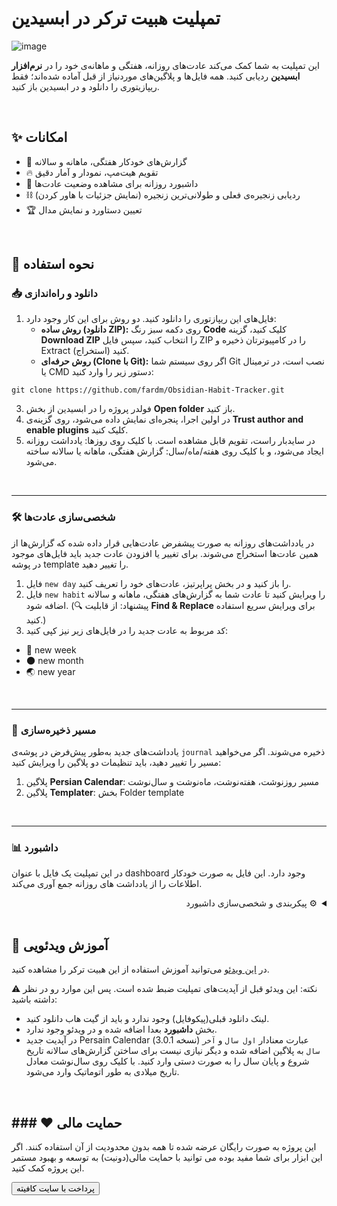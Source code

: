 # تمپلیت هبیت ترکر در ابسیدین

![image](https://ifard.ir/img/1755378027311.webp)

این تمپلیت به شما کمک می‌کند عادت‌های روزانه، هفتگی و ماهانه‌ی خود را در **نرم‌افزار ابسیدین** ردیابی کنید. 
همه فایل‌ها و پلاگین‌های موردنیاز از قبل آماده شده‌اند؛ فقط ریپازیتوری را دانلود و در ابسیدین باز کنید.

<br>

## ✨ امکانات
- 📅 گزارش‌های خودکار هفتگی، ماهانه و سالانه
- 🔥 تقویم هیت‌مپ، نمودار و آمار دقیق
- 📌 داشبورد روزانه برای مشاهده وضعیت عادت‌ها
- ⛓️ ردیابی زنجیره‌ی فعلی و طولانی‌ترین زنجیره (نمایش جزئیات با هاور کردن)
- 🏆 تعیین دستاورد و نمایش مدال

<br>

## 🚀 نحوه استفاده

### 📥 دانلود و راه‌اندازی
1. فایل‌های این ریپازتوری را دانلود کنید. دو روش برای این کار وجود دارد:
    - **روش ساده (دانلود ZIP):** روی دکمه سبز رنگ **Code** کلیک کنید، گزینه **Download ZIP** را انتخاب کنید، سپس فایل ZIP را در کامپیوترتان ذخیره و Extract (استخراج) کنید.
    - **روش حرفه‌ای (Clone با Git):** اگر روی سیستم شما Git نصب است، در ترمینال یا CMD دستور زیر را وارد کنید:
    
```
git clone https://github.com/fardm/Obsidian-Habit-Tracker.git
```

3. فولدر پروژه را در ابسیدین از بخش **Open folder** باز کنید.
4. در اولین اجرا، پنجره‌ای نمایش داده می‌شود، روی گزینه‌ی **Trust author and enable plugins** کلیک کنید.
5. در سایدبار راست، تقویم قابل مشاهده است. با کلیک روی روزها: یادداشت روزانه ایجاد می‌شود، و با کلیک روی هفته/ماه/سال: گزارش هفتگی، ماهانه یا سالانه ساخته می‌شود.

<br>

---

### 🛠️ شخصی‌سازی عادت‌ها
در یادداشت‌های روزانه به صورت پیشفرض عادت‌هایی قرار داده شده که گزارش‌ها از همین عادت‌ها استخراج می‌شوند. برای تغییر یا افزودن عادت جدید باید فایل‌های موجود در پوشه template را تغییر دهید.
1. فایل `new day` را باز کنید و در بخش پراپرتیز، عادت‌های خود را تعریف کنید.  
2. فایل `new habit` را ویرایش کنید تا عادت شما به گزارش‌های هفتگی، ماهانه و سالانه اضافه شود.  (🔍 پیشنهاد: از قابلیت **Find & Replace** برای ویرایش سریع استفاده کنید.)
3. کد مربوط به عادت جدید را در فایل‌های زیر نیز کپی کنید:
- 📅 new week
- 🌑 new month
- 🌏 new year 

<br>

---

### 📂 مسیر ذخیره‌سازی
یادداشت‌های جدید به‌طور پیش‌فرض در پوشه‌ی `journal` ذخیره می‌شوند.  اگر می‌خواهید مسیر را تغییر دهید، باید تنظیمات دو پلاگین را ویرایش کنید:  
  1. پلاگین **Persian Calendar**: مسیر روزنوشت، هفته‌نوشت، ماه‌نوشت و سال‌نوشت  
  2. پلاگین **Templater**: بخش Folder template

<br>

---

### 📊 داشبورد
در این تمپلیت یک فایل با عنوان dashboard وجود دارد. این فایل به صورت خودکار اطلاعات را از یادداشت های روزانه جمع آوری می‌کند.

<details dir="rtl">
<summary>⚙️ پیکربندی و شخصی‌سازی داشبورد</summary>
ابتدای این فایل، بخشی به نام `CONFIG` وجود دارد که همه‌ی تنظیمات اصلی در آن قرار دارد:

#### محل فایل‌ها (from)
از این بخش باید محل روزنوشته‌ها را مشخص کنید. می‌توانید مسیر پوشه را وارد کنید یا تگی که در آنها استفاده کرده‌اید را تعیین کنید.
```js
const from = {
  tags: ["journal"], // تگ موجود در روزنوشته‌ها
  paths: []          // مسیر پوشه‌هایی که فایل‌ها در آن هستند
};
```

---

#### منبع تاریخ (dateSource)
در این بخش مشخص می‌کنید که تاریخ هر یادداشت از کجا خوانده شود. اگر `filename` باشد، تاریخ از نام فایل (مثل 2025-08-15.md) خوانده می‌شود. اگر `frontmatter` باشد، تاریخ از یک فیلد در بخش پراپرتیز (frontmatter) یادداشت خوانده می‌شود.

```js
const dateSource = {
  type: "filename",        // filename یا frontmatter
  frontmatterField: "date", // نام فیلد تاریخ در frontmatter
  dateFormat: "YYYY/MM/DD"  // فرمت تاریخ
};
```


---

#### تعریف عادت‌ها (habits)
در این بخش لیست عادت ها وارد می شود. هر عادت شامل ویژگی‌های زیر است:
```js
const habits = [
  {
    id: "reading",               // شناسه یکتا عادت
    title: "",                       // نام عادت
    field: "📚reading",    // نام فیلدی که داده در آن ذخیره می‌شود
    type: "numeric",        // نوع داده: numeric یا boolean
    unit: "",                      // واحد اندازه‌گیری
    progressMax: 16,      // بیشترین مقدار برای نوار پیشرفت

    completeCondition: {    // شرایط تکمیل عادت
      kind: "gte",                  // نوع مقایسه: eq, gte, lte
      value: 1                       // مقدار مرجع برای تکمیل عادت
    },

    chain: {                    // تنظیمات زنجیره
      graceDays: 1,        // تعداد روزهای وقفه مجاز در زنجیره
      cupEvery: 15         // هر چند روز موفقیت کاپ تعلق می‌گیرد
    },

    achievement: [                  // محدوده و نشان‌های مدال
      { range: [10, 12], label: "🏅 سوپراستار" }, 
      { range: [7, 9],   label: "🥇 طلا" }, 
      { range: [4, 6],   label: "🥈 نقره" },
      { range: [1, 3],   label: "🥉 برنز" }, 
      { range: [0, 0],   label: "⚪" } 
    ],

    lowerIsBetter: false      // آیا مقدار کمتر بهتر است مثل سوشال مدیا
  }
];
```


**روز مهلت (graceDays):** این گزینه تعیین می‌کند که در شمارش زنجیره، چند روز وقفه مجاز دارید. اگر 0 باشد: هیچ ارفاقی وجود ندارد و زنجیره با یک روز وقفه قطع می‌شود. اگر 1 باشد: یک روز وقفه مجاز است. یعنی اگر یک روز نتوانستید عادت را انجام دهید، زنجیره همچنان ادامه پیدا می‌کند.

**نوع مقایسه(kind):**
- eq : مساوی بودن (مثلا دقیقا ۳۰ دقیقه مطالعه)  
- gte : بیشتر یا مساوی بودن (مثلا حداقل ۳۰ دقیقه مطالعه)  
- lte : کمتر یا مساوی بودن (مثلا حداکثر ۳۰ دقیقه مطالعه)  

</details>


<br>

## 🎥 آموزش ویدئویی
در [این ویدئو](https://www.aparat.com/v/aevm2m1) می‌توانید آموزش استفاده از این هبیت ترکر را مشاهده کنید.



⚠️ نکته: این ویدئو قبل از آپدیت‌های تمپلیت ضبط شده است. پس این موارد رو در نظر داشته باشید:
- لینک دانلود قبلی(پیکوفایل) وجود ندارد و باید از گیت هاب دانلود کنید.
- بخش **داشبورد** بعدا اضافه شده و در ویدئو وجود ندارد.
- در آپدیت جدید Persain Calendar (نسخه 3.0.1) عبارت معنادار `اول سال` و `آخر سال` به پلاگین اضافه شده و دیگر نیازی نیست برای ساختن گزارش‌های سالانه تاریخ‌ شروع و پایان سال را به صورت دستی وارد کنید. با کلیک روی سال‌نوشت معادل تاریخ میلادی به طور اتوماتیک وارد می‌شود.

<br>

## ### ❤️ حمایت مالی
این پروژه به صورت رایگان عرضه شده تا همه بدون محدودیت از آن استفاده کنند. اگر این ابزار برای شما مفید بوده می توانید با حمایت مالی(دونیت) به توسعه و بهبود مستمر این پروژه کمک کنید.

<a href="https://www.coffeete.ir/ifard">
  <button>پرداخت با سایت کافیته</button>
</a>

